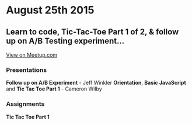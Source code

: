 # August 25th 2015
## Learn to code, Tic-Tac-Toe Part 1 of 2, & follow up on A/B Testing experiment...
[View on Meetup.com](http://www.meetup.com/Origin-Code-Academy-Meetup/events/224587422/)

### Presentations
**Follow up on A/B Experiment** - Jeff Winkler
**Orientation**, **Basic JavaScript** and **Tic Tac Toe Part 1** - Cameron Wilby

### Assignments
**Tic Tac Toe Part 1**